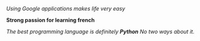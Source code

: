 *Using Google applications makes life very easy*

**Strong passion for learning french**

_The best programming language is definitely **Python** No two ways about it._

